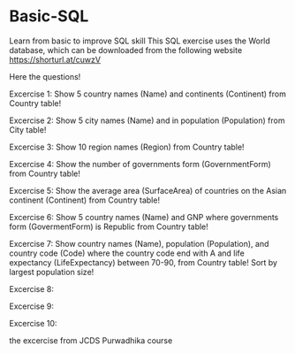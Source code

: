# Basic-SQL
Learn from basic to improve SQL skill
This SQL exercise uses the World database, which can be downloaded from the following website
https://shorturl.at/cuwzV

Here the questions!

Excercise 1: Show 5 country names (Name) and continents (Continent) from Country table!

Excercise 2: Show 5 city names (Name) and in population (Population) from City table!

Excercise 3: Show 10 region names (Region) from Country table!

Excercise 4: Show the number of governments form (GovernmentForm) from Country table!

Excercise 5: Show the average area (SurfaceArea) of countries on the Asian continent (Continent) from Country table!

Excercise 6: Show 5 country names (Name) and GNP where governments form (GovermentForm) is Republic from Country table!

Excercise 7: Show country names (Name), population (Population), and country code (Code) where the country code end with A and life expectancy (LifeExpectancy) between 70-90, from Country table! Sort by largest population size!

Excercise 8:

Excercise 9:

Excercise 10:

the excercise from JCDS Purwadhika course
